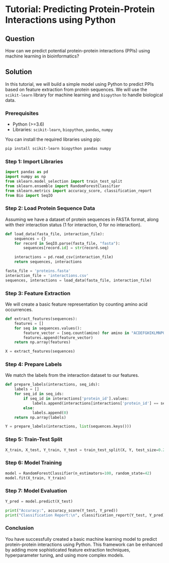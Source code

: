 # Tutorial: Predicting Protein-Protein Interactions using Python

## Question
How can we predict potential protein-protein interactions (PPIs) using machine learning in bioinformatics?

## Solution

In this tutorial, we will build a simple model using Python to predict PPIs based on feature extraction from protein sequences. We will use the `scikit-learn` library for machine learning and `biopython` to handle biological data.

### Prerequisites
- Python (>=3.6)
- Libraries: `scikit-learn`, `biopython`, `pandas`, `numpy`

You can install the required libraries using pip:

```bash
pip install scikit-learn biopython pandas numpy
```

### Step 1: Import Libraries

```python
import pandas as pd
import numpy as np
from sklearn.model_selection import train_test_split
from sklearn.ensemble import RandomForestClassifier
from sklearn.metrics import accuracy_score, classification_report
from Bio import SeqIO
```

### Step 2: Load Protein Sequence Data

Assuming we have a dataset of protein sequences in FASTA format, along with their interaction status (1 for interaction, 0 for no interaction). 

```python
def load_data(fasta_file, interaction_file):
    sequences = {}
    for record in SeqIO.parse(fasta_file, "fasta"):
        sequences[record.id] = str(record.seq)

    interactions = pd.read_csv(interaction_file)
    return sequences, interactions

fasta_file = 'proteins.fasta'
interaction_file = 'interactions.csv'
sequences, interactions = load_data(fasta_file, interaction_file)
```

### Step 3: Feature Extraction

We will create a basic feature representation by counting amino acid occurrences.

```python
def extract_features(sequences):
    features = []
    for seq in sequences.values():
        feature_vector = [seq.count(amino) for amino in "ACDEFGHIKLMNPQRSTVWY"]
        features.append(feature_vector)
    return np.array(features)

X = extract_features(sequences)
```

### Step 4: Prepare Labels

We match the labels from the interaction dataset to our features.

```python
def prepare_labels(interactions, seq_ids):
    labels = []
    for seq_id in seq_ids:
        if seq_id in interactions['protein_id'].values:
            labels.append(interactions[interactions['protein_id'] == seq_id]['interaction'].values[0])
        else:
            labels.append(0)
    return np.array(labels)

Y = prepare_labels(interactions, list(sequences.keys()))
```

### Step 5: Train-Test Split

```python
X_train, X_test, Y_train, Y_test = train_test_split(X, Y, test_size=0.2, random_state=42)
```

### Step 6: Model Training

```python
model = RandomForestClassifier(n_estimators=100, random_state=42)
model.fit(X_train, Y_train)
```

### Step 7: Model Evaluation

```python
Y_pred = model.predict(X_test)

print("Accuracy:", accuracy_score(Y_test, Y_pred))
print("Classification Report:\n", classification_report(Y_test, Y_pred))
```

### Conclusion

You have successfully created a basic machine learning model to predict protein-protein interactions using Python. This framework can be enhanced by adding more sophisticated feature extraction techniques, hyperparameter tuning, and using more complex models.